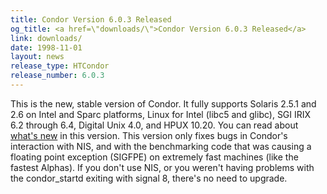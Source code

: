 ```yaml
---
title: Condor Version 6.0.3 Released
og_title: <a href=\"downloads/\">Condor Version 6.0.3 Released</a>
link: downloads/
date: 1998-11-01
layout: news
release_type: HTCondor
release_number: 6.0.3
---
```


This is the new, stable version of Condor.  It fully supports Solaris 2.5.1 and 2.6 on Intel and Sparc platforms, Linux for Intel (libc5 and glibc), SGI IRIX 6.2 through 6.4, Digital Unix 4.0, and HPUX 10.20. You can read about <a href="manual/latest-stable/9_Version_History.html">what's new</a> in this version.  This version only fixes bugs in Condor's interaction with NIS, and with the benchmarking code that was causing a floating point exception (SIGFPE) on extremely fast machines (like the fastest Alphas).  If you don't use NIS, or you weren't having problems with the condor_startd exiting with signal 8, there's no need to upgrade.
